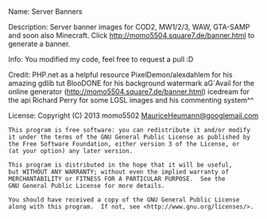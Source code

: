 Name:	Server Banners

Description: Server banner images for COD2, MW1/2/3, WAW, GTA-SAMP and soon also Minecraft. Click http://momo5504.square7.de/banner.html to generate a banner.

Info: You modified my code, feel free to request a pull :D

Credit:
	PHP.net as a helpful resource
	PixelDemon/alexdahlem for his amazing gdlib tut
	BlooDONE for his background watermark
	aG`Avail for the online generator (http://momo5504.square7.de/banner.html)
	icedream for the api
	Richard Perry for some LGSL images and his commenting system^^

License:
	Copyright (C) 2013 momo5502 <MauriceHeumann@googlemail.com>

	This program is free software: you can redistribute it and/or modify
    it under the terms of the GNU General Public License as published by
    the Free Software Foundation, either version 3 of the License, or
    (at your option) any later version.

    This program is distributed in the hope that it will be useful,
    but WITHOUT ANY WARRANTY; without even the implied warranty of
    MERCHANTABILITY or FITNESS FOR A PARTICULAR PURPOSE.  See the
    GNU General Public License for more details.

    You should have received a copy of the GNU General Public License
    along with this program.  If not, see <http://www.gnu.org/licenses/>.
